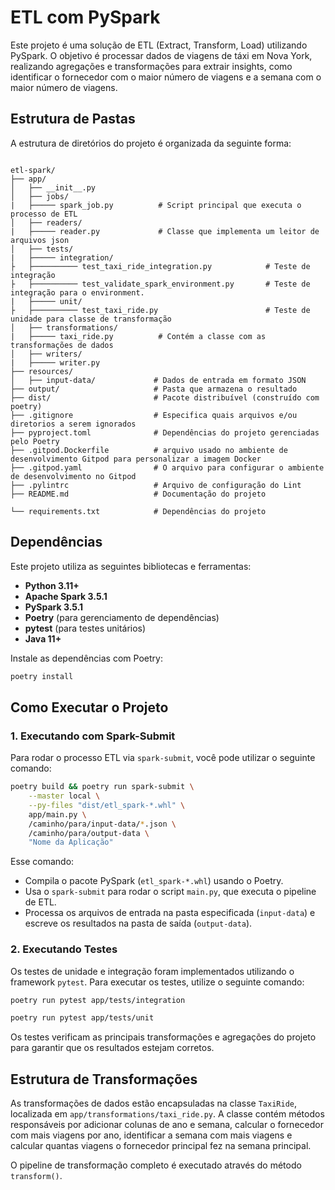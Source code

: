 # ETL com PySpark

Este projeto é uma solução de ETL (Extract, Transform, Load) utilizando PySpark. O objetivo é processar dados de viagens de táxi em Nova York, realizando agregações e transformações para extrair insights, como identificar o fornecedor com o maior número de viagens e a semana com o maior número de viagens.

## Estrutura de Pastas

A estrutura de diretórios do projeto é organizada da seguinte forma:

```

etl-spark/
├── app/
│   ├── __init__.py
│   ├── jobs/
|   ├───── spark_job.py          # Script principal que executa o processo de ETL
│   ├── readers/
|   ├───── reader.py             # Classe que implementa um leitor de arquivos json
│   ├── tests/
|   ├───── integration/
├   ├────────── test_taxi_ride_integration.py            # Teste de integração 
├   ├────────── test_validate_spark_environment.py       # Teste de integração para o environment.
|   ├───── unit/                                         
├   ├────────── test_taxi_ride.py                        # Teste de unidade para classe de transformação
│   ├── transformations/
|   ├───── taxi_ride.py          # Contém a classe com as transformações de dados
│   ├── writers/
|   ├───── writer.py   
├── resources/
│   ├── input-data/             # Dados de entrada em formato JSON
├── output/                     # Pasta que armazena o resultado
├── dist/                       # Pacote distribuível (construído com poetry)
├── .gitignore                  # Especifica quais arquivos e/ou diretorios a serem ignorados
├── pyproject.toml              # Dependências do projeto gerenciadas pelo Poetry
├── .gitpod.Dockerfile          # arquivo usado no ambiente de desenvolvimento Gitpod para personalizar a imagem Docker
├── .gitpod.yaml                # O arquivo para configurar o ambiente de desenvolvimento no Gitpod
├── .pylintrc                   # Arquivo de configuração do Lint
├── README.md                   # Documentação do projeto

└── requirements.txt            # Dependências do projeto

```

## Dependências

Este projeto utiliza as seguintes bibliotecas e ferramentas:

- **Python 3.11+**
- **Apache Spark 3.5.1**
- **PySpark  3.5.1**
- **Poetry** (para gerenciamento de dependências)
- **pytest** (para testes unitários)
- **Java 11+** 
  
Instale as dependências com Poetry:

```bash
poetry install
```

## Como Executar o Projeto

### 1. Executando com Spark-Submit

Para rodar o processo ETL via `spark-submit`, você pode utilizar o seguinte comando:

```bash
poetry build && poetry run spark-submit \
    --master local \
    --py-files "dist/etl_spark-*.whl" \
    app/main.py \
    /caminho/para/input-data/*.json \
    /caminho/para/output-data \
    "Nome da Aplicação"
```

Esse comando:
- Compila o pacote PySpark (`etl_spark-*.whl`) usando o Poetry.
- Usa o `spark-submit` para rodar o script `main.py`, que executa o pipeline de ETL.
- Processa os arquivos de entrada na pasta especificada (`input-data`) e escreve os resultados na pasta de saída (`output-data`).

### 2. Executando Testes

Os testes de unidade e integração foram implementados utilizando o framework `pytest`. Para executar os testes, utilize o seguinte comando:

```bash
poetry run pytest app/tests/integration  

poetry run pytest app/tests/unit  
```

Os testes verificam as principais transformações e agregações do projeto para garantir que os resultados estejam corretos.

## Estrutura de Transformações

As transformações de dados estão encapsuladas na classe `TaxiRide`, localizada em `app/transformations/taxi_ride.py`. A classe contém métodos responsáveis por adicionar colunas de ano e semana, calcular o fornecedor com mais viagens por ano, identificar a semana com mais viagens e calcular quantas viagens o fornecedor principal fez na semana principal.

O pipeline de transformação completo é executado através do método `transform()`.
